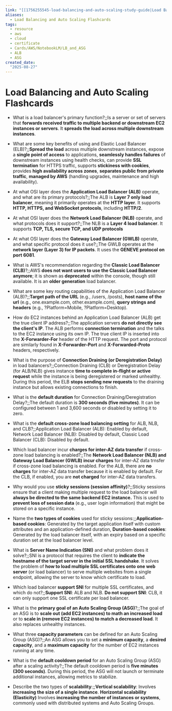 ```yaml
---
link: "[[1756255545-load-balancing-and-auto-scaling-study-guide|Load Balancing and Auto Scaling Study Guide]]"
aliases: 
  - Load Balancing and Auto Scaling Flashcards 
tags:
  - resource
  - aws
  - cloud
  - certificate
  - Cards/AWS/NotebookLM/LB_and_ASG
  - ALB
  - ASG
created_date:
  "2025-08-27"
---
```

# Load Balancing and Auto Scaling Flashcards 
- What is a load balancer's primary function?;;Is a server or set of servers that **forwards received traffic to multiple backend or downstream EC2 instances or servers**. It **spreads the load across multiple downstream instances**.
<!--SR:!2025-09-16,15,290-->
- What are some key benefits of using and Elastic Load Balancer (ELB)?;;**Spread the load** across multiple downstream instances, expose a **single point of access** to applications, **seamlessly handles failures** of downstream instances using health checks, can provide **SSL termination** for HTTPS traffic, supports **stickiness with cookies**, provides **high availability across zones**, **separates public from private traffic**, **managed by AWS** (handling upgrades, maintenance and high availability).
<!--SR:!2025-09-09,8,250-->
- At what OSI layer does the **Application Load Balancer (ALB)** operate, and what are its primary protocols?;;The ALB is **Layer 7 only load balancer**, meaning it primarily operates at the **HTTP layer**. It supports **HTTP, HTTPS, and WebSocket protocols**, including **HTTP/2**.
<!--SR:!2025-09-16,15,290-->
- At what OSI layer does the **Network Load Balancer (NLB)** operate, and what protocols does it support?;;The NLB is a **Layer 4 load balancer**. It supports **TCP, TLS, secure TCP, and UDP protocols**
<!--SR:!2025-09-12,11,270-->
- At what OSI layer does the **Gateway Load Balancer (GWLB)** operate, and what specific protocol does it use?;;The GWLB operates at the **network layer (Layer 3) for IP packets**. It uses the **GENEVE protocol on port 6081**.
<!--SR:!2025-09-13,12,270-->
- What is AWS's recommendation regarding the **Classic Load Balancer (CLB)**?;;AWS **does not want users to use the Classic Load Balancer anymore**; it is shown as **deprecated** within the console, though still available. It is an **older generation** load balancer.
<!--SR:!2025-09-15,14,290-->
- What are some key routing capabilities of the Application Load Balancer (ALB)?;;**Target path of the URL** (e.g., /users, /posts), **host name of the url** (e.g., one.example.com, other.example.com), **query strings and headers** (e.g., ?Platform=Mobile, ?Platform=Desktop).
<!--SR:!2025-09-12,11,270-->
- How do EC2 instances behind an Application Load Balancer (ALB) get the true client IP address?;;The application servers **do not directly see the client's IP**. The ALB performs **connection termination** and the talks to the EC2 instance using its own IP. The true client IP is inserted into the **X-Forwarder-For** header of the HTTP request. The port and protocol are similarly found in **X-Forwarder-Port** and **X-Forwarded-Proto** headers, respectively.
<!--SR:!2025-09-15,14,290-->
- What is the purpose of **Connection Draining (or Deregistration Delay)** in load balancers?;;Connection Draining (CLB) or Deregistration Delay (for ALB/NLB) gives instance **time to complete in-flight or active request** while the instance is being deregistered or marked unhealthy. During this period, the ELB **stops sending new requests** to the draining instance but allows existing connections to finish.
<!--SR:!2025-09-08,7,250-->
- What is the **default duration** for Connection Draining/Deregistration Delay?;;The default duration is **300 seconds (five minutes)**. It can be configured between 1 and 3,600 seconds or disabled by setting it to zero.
<!--SR:!2025-09-05,3,210-->
- What is the **default cross-zone load balancing setting** for ALB, NLB, and CLB?;;Application Load Balancer (ALB): Enabled by default, Network Load Balancer (NLB): Disabled by default, Classic Load Balancer (CLB): Disabled by default.
<!--SR:!2025-09-04,3,230-->
- Which load balancer incur **charges for inter-AZ data transfer** if cross-zone load balancing is enabled?;;The **Network Load Balancer (NLB) and Gateway Load Balancer (GWLB) incur charges** for inter-AZ data trnsfer if cross-zone load balancing is enabled. For the ALB, there are **no charges** for inter-AZ data transfer because it is enabled by default. For the CLB, if enabled, you are **not charged** for inter-AZ data transfers.
<!--SR:!2025-09-09,6,230-->
- Why would you use **sticky sessions (session affinity)**?;;Sticky sessions ensure that a client making multiple request to the load balancer will **always be directed to the same backend EC2 instance.** This is used to **prevent loss of session data** (e.g., user login information) that might be stored on a specific instance.
<!--SR:!2025-09-17,16,290-->
- Name the **two types of cookies** used for sticky sessions:;;**Application-based cookies**: Generated by the target application itself with custom attributes and an application-defined duration, **Duration-based cookies**: Generated by the load balancer itself, with an expiry based on a specific duration set at the load balancer level.
<!--SR:!2025-09-09,8,250-->
- What is **Server Name Indication (SNI)** and what problem does it solve?;;SNI is a protocol that requires the client to **indicate the hostname of the target server in the initial SSL handshake**. It solves the problem of **how to load multiple SSL certificates onto one web server** (or load balancer) to serve multiple websites from a single endpoint, allowing the server to know which certificate to load.
<!--SR:!2025-09-10,9,250-->
- Which load balancer **support SNI** for multiple SSL certificates, and which do not?;;**Support SNI**: ALB and NLB. **Do not support SNI**: CLB, it can only support one SSL certificate per load balancer.
<!--SR:!2025-09-11,10,270-->
- What is the **primary goal of an Auto Scaling Group (ASG)**?;;The goal of an ASG is to **scale out (add EC2 instances) to math an increased load** or to **scale in (remove EC2 instances) to match a decreased load**. It also replaces unhealthy instances.
<!--SR:!2025-09-15,14,290-->
- What three **capacity parameters** can be defined for an Auto Scaling Group (ASG)?;;An ASG allows you to set a **minimum capacity**, a **desired capacity**, and a **maximum capacity** for the number of EC2 instances running at any time.
<!--SR:!2025-09-08,7,250-->
- What is the **default cooldown period** for an Auto Scaling Group (ASG) after a scaling activity?;;The default cooldown period is **five minutes (300 seconds)**. During this period, the ASG will not launch or terminate additional instances, allowing metrics to stabilize.
<!--SR:!2025-09-10,9,250-->
- Describe the two types of **scalability**:;;**Vertical scalability**: Involves **increasing the size of a single instance**. **Horizontal scalability (Elasticity)** Involves **increasing the number of instances or systems**, commonly used with distributed systems and Auto Scaling Groups.
<!--SR:!2025-09-17,16,290-->


